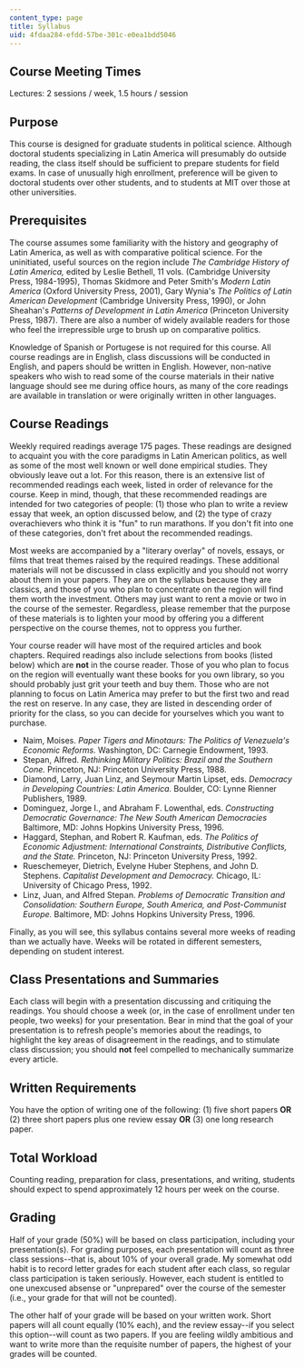 ```yaml
---
content_type: page
title: Syllabus
uid: 4fdaa284-efdd-57be-301c-e0ea1bdd5046
---
```


Course Meeting Times
--------------------

Lectures: 2 sessions / week, 1.5 hours / session

Purpose
-------

This course is designed for graduate students in political science. Although doctoral students specializing in Latin America will presumably do outside reading, the class itself should be sufficient to prepare students for field exams. In case of unusually high enrollment, preference will be given to doctoral students over other students, and to students at MIT over those at other universities.

Prerequisites
-------------

The course assumes some familiarity with the history and geography of Latin America, as well as with comparative political science. For the uninitiated, useful sources on the region include _The Cambridge History of Latin America,_ edited by Leslie Bethell, 11 vols. (Cambridge University Press, 1984-1995), Thomas Skidmore and Peter Smith's _Modern Latin America_ (Oxford University Press, 2001), Gary Wynia's _The Politics of Latin American Development_ (Cambridge University Press, 1990), or John Sheahan's _Patterns of Development in Latin America_ (Princeton University Press, 1987). There are also a number of widely available readers for those who feel the irrepressible urge to brush up on comparative politics.

Knowledge of Spanish or Portugese is not required for this course. All course readings are in English, class discussions will be conducted in English, and papers should be written in English. However, non-native speakers who wish to read some of the course materials in their native language should see me during office hours, as many of the core readings are available in translation or were originally written in other languages.

Course Readings
---------------

Weekly required readings average 175 pages. These readings are designed to acquaint you with the core paradigms in Latin American politics, as well as some of the most well known or well done empirical studies. They obviously leave out a lot. For this reason, there is an extensive list of recommended readings each week, listed in order of relevance for the course. Keep in mind, though, that these recommended readings are intended for two categories of people: (1) those who plan to write a review essay that week, an option discussed below, and (2) the type of crazy overachievers who think it is "fun" to run marathons. If you don't fit into one of these categories, don't fret about the recommended readings.

Most weeks are accompanied by a "literary overlay" of novels, essays, or films that treat themes raised by the required readings. These additional materials will not be discussed in class explicitly and you should not worry about them in your papers. They are on the syllabus because they are classics, and those of you who plan to concentrate on the region will find them worth the investment. Others may just want to rent a movie or two in the course of the semester. Regardless, please remember that the purpose of these materials is to lighten your mood by offering you a different perspective on the course themes, not to oppress you further.

Your course reader will have most of the required articles and book chapters. Required readings also include selections from books (listed below) which are **not** in the course reader. Those of you who plan to focus on the region will eventually want these books for you own library, so you should probably just grit your teeth and buy them. Those who are not planning to focus on Latin America may prefer to but the first two and read the rest on reserve. In any case, they are listed in descending order of priority for the class, so you can decide for yourselves which you want to purchase.

*   Naim, Moises. _Paper Tigers and Minotaurs: The Politics of Venezuela's Economic Reforms._ Washington, DC: Carnegie Endowment, 1993.
*   Stepan, Alfred. _Rethinking Military Politics: Brazil and the Southern Cone._ Princeton, NJ: Princeton University Press, 1988.
*   Diamond, Larry, Juan Linz, and Seymour Martin Lipset, eds. _Democracy in Developing Countries: Latin America._ Boulder, CO: Lynne Rienner Publishers, 1989.
*   Dominguez, Jorge I., and Abraham F. Lowenthal, eds. _Constructing Democratic Governance: The New South American Democracies_ Baltimore, MD: Johns Hopkins University Press, 1996.
*   Haggard, Stephan, and Robert R. Kaufman, eds. _The Politics of Economic Adjustment: International Constraints, Distributive Conflicts, and the State._ Princeton, NJ: Princeton University Press, 1992.
*   Rueschemeyer, Dietrich, Evelyne Huber Stephens, and John D. Stephens. _Capitalist Development and Democracy._ Chicago, IL: University of Chicago Press, 1992.
*   Linz, Juan, and Alfred Stepan. _Problems of Democratic Transition and Consolidation: Southern Europe, South America, and Post-Communist Europe._ Baltimore, MD: Johns Hopkins University Press, 1996.

Finally, as you will see, this syllabus contains several more weeks of reading than we actually have. Weeks will be rotated in different semesters, depending on student interest.

Class Presentations and Summaries
---------------------------------

Each class will begin with a presentation discussing and critiquing the readings. You should choose a week (or, in the case of enrollment under ten people, two weeks) for your presentation. Bear in mind that the goal of your presentation is to refresh people's memories about the readings, to highlight the key areas of disagreement in the readings, and to stimulate class discussion; you should **not** feel compelled to mechanically summarize every article.

Written Requirements
--------------------

You have the option of writing one of the following: (1) five short papers **OR** (2) three short papers plus one review essay **OR** (3) one long research paper.

Total Workload
--------------

Counting reading, preparation for class, presentations, and writing, students should expect to spend approximately 12 hours per week on the course.

Grading
-------

Half of your grade (50%) will be based on class participation, including your presentation(s). For grading purposes, each presentation will count as three class sessions--that is, about 10% of your overall grade. My somewhat odd habit is to record letter grades for each student after each class, so regular class participation is taken seriously. However, each student is entitled to one unexcused absense or "unprepared" over the course of the semester (i.e., your grade for that will not be counted).

The other half of your grade will be based on your written work. Short papers will all count equally (10% each), and the review essay--if you select this option--will count as two papers. If you are feeling wildly ambitious and want to write more than the requisite number of papers, the highest of your grades will be counted.